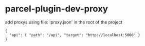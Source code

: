 # parcel-plugin-dev-proxy

add proxys using file: 'proxy.json' in the root of the project
```
{
  "api": { "path": "/api", "target": "http://localhost:5000" }
}
```
